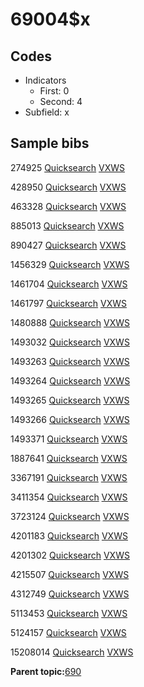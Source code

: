 # 69004$x

## Codes

-   Indicators
    -   First: 0
    -   Second: 4
-   Subfield: x

## Sample bibs

274925 [Quicksearch](https://search.library.yale.edu/catalog/274925) [VXWS](http://prodorbis.library.yale.edu:7014/vxws/GetHoldingsService?bibId=274925)

428950 [Quicksearch](https://search.library.yale.edu/catalog/428950) [VXWS](http://prodorbis.library.yale.edu:7014/vxws/GetHoldingsService?bibId=428950)

463328 [Quicksearch](https://search.library.yale.edu/catalog/463328) [VXWS](http://prodorbis.library.yale.edu:7014/vxws/GetHoldingsService?bibId=463328)

885013 [Quicksearch](https://search.library.yale.edu/catalog/885013) [VXWS](http://prodorbis.library.yale.edu:7014/vxws/GetHoldingsService?bibId=885013)

890427 [Quicksearch](https://search.library.yale.edu/catalog/890427) [VXWS](http://prodorbis.library.yale.edu:7014/vxws/GetHoldingsService?bibId=890427)

1456329 [Quicksearch](https://search.library.yale.edu/catalog/1456329) [VXWS](http://prodorbis.library.yale.edu:7014/vxws/GetHoldingsService?bibId=1456329)

1461704 [Quicksearch](https://search.library.yale.edu/catalog/1461704) [VXWS](http://prodorbis.library.yale.edu:7014/vxws/GetHoldingsService?bibId=1461704)

1461797 [Quicksearch](https://search.library.yale.edu/catalog/1461797) [VXWS](http://prodorbis.library.yale.edu:7014/vxws/GetHoldingsService?bibId=1461797)

1480888 [Quicksearch](https://search.library.yale.edu/catalog/1480888) [VXWS](http://prodorbis.library.yale.edu:7014/vxws/GetHoldingsService?bibId=1480888)

1493032 [Quicksearch](https://search.library.yale.edu/catalog/1493032) [VXWS](http://prodorbis.library.yale.edu:7014/vxws/GetHoldingsService?bibId=1493032)

1493263 [Quicksearch](https://search.library.yale.edu/catalog/1493263) [VXWS](http://prodorbis.library.yale.edu:7014/vxws/GetHoldingsService?bibId=1493263)

1493264 [Quicksearch](https://search.library.yale.edu/catalog/1493264) [VXWS](http://prodorbis.library.yale.edu:7014/vxws/GetHoldingsService?bibId=1493264)

1493265 [Quicksearch](https://search.library.yale.edu/catalog/1493265) [VXWS](http://prodorbis.library.yale.edu:7014/vxws/GetHoldingsService?bibId=1493265)

1493266 [Quicksearch](https://search.library.yale.edu/catalog/1493266) [VXWS](http://prodorbis.library.yale.edu:7014/vxws/GetHoldingsService?bibId=1493266)

1493371 [Quicksearch](https://search.library.yale.edu/catalog/1493371) [VXWS](http://prodorbis.library.yale.edu:7014/vxws/GetHoldingsService?bibId=1493371)

1887641 [Quicksearch](https://search.library.yale.edu/catalog/1887641) [VXWS](http://prodorbis.library.yale.edu:7014/vxws/GetHoldingsService?bibId=1887641)

3367191 [Quicksearch](https://search.library.yale.edu/catalog/3367191) [VXWS](http://prodorbis.library.yale.edu:7014/vxws/GetHoldingsService?bibId=3367191)

3411354 [Quicksearch](https://search.library.yale.edu/catalog/3411354) [VXWS](http://prodorbis.library.yale.edu:7014/vxws/GetHoldingsService?bibId=3411354)

3723124 [Quicksearch](https://search.library.yale.edu/catalog/3723124) [VXWS](http://prodorbis.library.yale.edu:7014/vxws/GetHoldingsService?bibId=3723124)

4201183 [Quicksearch](https://search.library.yale.edu/catalog/4201183) [VXWS](http://prodorbis.library.yale.edu:7014/vxws/GetHoldingsService?bibId=4201183)

4201302 [Quicksearch](https://search.library.yale.edu/catalog/4201302) [VXWS](http://prodorbis.library.yale.edu:7014/vxws/GetHoldingsService?bibId=4201302)

4215507 [Quicksearch](https://search.library.yale.edu/catalog/4215507) [VXWS](http://prodorbis.library.yale.edu:7014/vxws/GetHoldingsService?bibId=4215507)

4312749 [Quicksearch](https://search.library.yale.edu/catalog/4312749) [VXWS](http://prodorbis.library.yale.edu:7014/vxws/GetHoldingsService?bibId=4312749)

5113453 [Quicksearch](https://search.library.yale.edu/catalog/5113453) [VXWS](http://prodorbis.library.yale.edu:7014/vxws/GetHoldingsService?bibId=5113453)

5124157 [Quicksearch](https://search.library.yale.edu/catalog/5124157) [VXWS](http://prodorbis.library.yale.edu:7014/vxws/GetHoldingsService?bibId=5124157)

15208014 [Quicksearch](https://search.library.yale.edu/catalog/15208014) [VXWS](http://prodorbis.library.yale.edu:7014/vxws/GetHoldingsService?bibId=15208014)

**Parent topic:**[690](../../tags/690/690.md)

